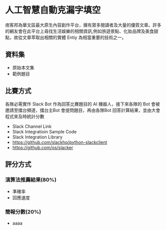 # 人工智慧自動克漏字填空

痞客邦為華文區最大原生內容創作平台，擁有眾多閱讀者及大量的優質文章。許多的網友會在此平台上尋找生活娛樂的相關資訊,例如旅遊景點、化妝品牌及美食甜點，故從文章萃取出相關的實體 Entiy 為相當重要的技術之一。

## 資料集
* 原始本文集
* 範例題目

## 比賽方式
各隊必需實作 Slack Bot 作為回答比賽題目的 AI 機器人，接下來各隊的 Bot 會被邀請至擂台頻道，擂台主Bot 會提問題目，再由各隊Bot 回答計算結果，並由大會程式來及時統計分數

* Slack Channel Link
* Slack Integratioin Sample Code
* Slack Integration Library
 * https://github.com/slackhq/python-slackclient
 * https://github.com/os/slacker

## 評分方式

### 演算法推薦結果(80%)
* 準確率
* 回應速度
 
### 簡報分數(20%)
* aaaa
